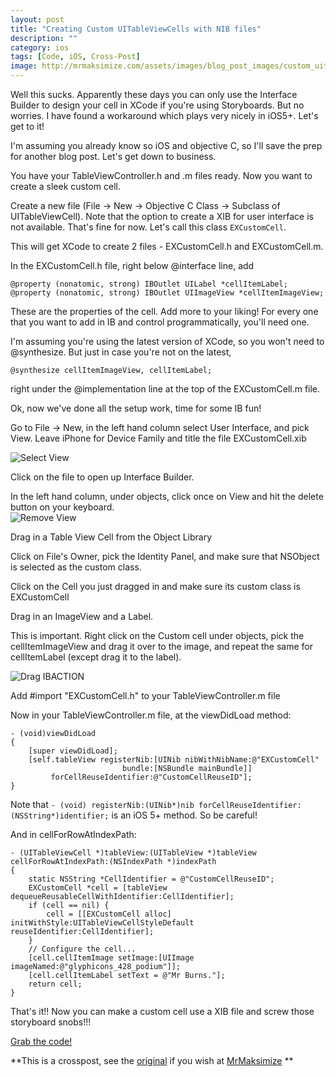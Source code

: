 ```yaml
---
layout: post
title: "Creating Custom UITableViewCells with NIB files"
description: ""
category: ios
tags: [Code, iOS, Cross-Post]
image: http://mrmaksimize.com/assets/images/blog_post_images/custom_uitableviewcell/custom_cell.png
---
```



Well this sucks.  Apparently these days you can only use the Interface Builder to design your cell in XCode if you're using Storyboards.  But no worries. I have found a workaround which plays very nicely in iOS5+.  Let's get to it!

I'm assuming you already know so iOS and objective C, so I'll save the prep for another blog post.  Let's get down to business.

You have your TableViewController.h and .m files ready. Now you want to create a sleek custom cell.  

Create a new file (File -> New -> Objective C Class -> Subclass of UITableViewCell).  Note that the option to create a XIB for user interface is not available.  That's fine for now.  Let's call this class `EXCustomCell`. 

This will get XCode to create 2 files - EXCustomCell.h and EXCustomCell.m.  

In the EXCustomCell.h file, right below @interface line, add   

    @property (nonatomic, strong) IBOutlet UILabel *cellItemLabel;
    @property (nonatomic, strong) IBOutlet UIImageView *cellItemImageView;

These are the properties of the cell.  Add more to your liking!  For every one that you want to add in IB and control programmatically, you'll need one.  


I'm assuming you're using the latest version of XCode, so you won't need to @synthesize.  But just in case you're not on the latest,  

    @synthesize cellItemImageView, cellItemLabel;

right under the @implementation line at the top of the EXCustomCell.m file.

Ok, now we've done all the setup work, time for some IB fun!

Go to File -> New, in the left hand column select User Interface, and pick View.  Leave iPhone for Device Family and title the file EXCustomCell.xib

![Select View](http://mrmaksimize.com/assets/images/blog_post_images/custom_uitableviewcell/add_view.png)

Click on the file to open up Interface Builder.

In the left hand column, under objects, click once on View and hit the delete button on your keyboard.  
![Remove View](http://mrmaksimize.com/assets/images/blog_post_images/custom_uitableviewcell/remove_view.png)

Drag in a Table View Cell from the Object Library

Click on File's Owner, pick the Identity Panel, and make sure that NSObject is selected as the custom class.

Click on the Cell you just dragged in and make sure its custom class is EXCustomCell

Drag in an ImageView and a Label.

This is important.  Right click on the Custom cell under objects, pick the cellItemImageView and drag it over to the image, and repeat the same for cellItemLabel (except drag it to the label).

![Drag IBACTION](http://mrmaksimize.com/assets/images/blog_post_images/custom_uitableviewcell/drag_ibaction.png)

Add #import "EXCustomCell.h" to your TableViewController.m file

Now in your TableViewController.m file, at the viewDidLoad method:

    - (void)viewDidLoad
    {
        [super viewDidLoad];
        [self.tableView registerNib:[UINib nibWithNibName:@"EXCustomCell" 
                             bundle:[NSBundle mainBundle]] 
             forCellReuseIdentifier:@"CustomCellReuseID"];
    }

Note that  `- (void) registerNib:(UINib*)nib forCellReuseIdentifier:(NSString*)identifier;` is an iOS 5+ method.  So be careful!


And in cellForRowAtIndexPath:

    - (UITableViewCell *)tableView:(UITableView *)tableView cellForRowAtIndexPath:(NSIndexPath *)indexPath
    {
        static NSString *CellIdentifier = @"CustomCellReuseID";
        EXCustomCell *cell = [tableView dequeueReusableCellWithIdentifier:CellIdentifier];
        if (cell == nil) {
            cell = [[EXCustomCell alloc] initWithStyle:UITableViewCellStyleDefault reuseIdentifier:CellIdentifier];
        }
        // Configure the cell...
        [cell.cellItemImage setImage:[UIImage imageNamed:@"glyphicons_428_podium"]];
        [cell.cellItemLabel setText = @"Mr Burns."];
        return cell;
    }


That's it!! Now you can make a custom cell use a XIB file and screw those storyboard snobs!!!

[Grab the code!](https://github.com/MrMaksimize/iOS-Dev-Boilerplates/tree/master/ExampleCustomCell)

**This is a crosspost, see the [original](http://mrmaksimize.com/ios/Custom-UITableViewCell-With-NIB) if you wish at [MrMaksimize](http://mrmaksimize.com) **

